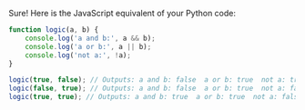 Sure! Here is the JavaScript equivalent of your Python code:

```javascript
function logic(a, b) {
    console.log('a and b:', a && b);
    console.log('a or b:', a || b);
    console.log('not a:', !a);
}

logic(true, false); // Outputs: a and b: false  a or b: true  not a: true
logic(false, true); // Outputs: a and b: false  a or b: true  not a: false
logic(true, true); // Outputs: a and b: true  a or b: true  not a: false
```
